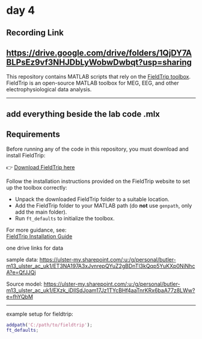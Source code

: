 # day 4
## Recording Link

https://drive.google.com/drive/folders/1QjDY7ABLPsEz9vf3NHJDbLyWobwDwbqt?usp=sharing
---

This repository contains MATLAB scripts that rely on the [FieldTrip toolbox](https://www.fieldtriptoolbox.org/).  
FieldTrip is an open-source MATLAB toolbox for MEG, EEG, and other electrophysiological data analysis.

---
## add everything beside the lab code .mlx 

## Requirements

Before running any of the code in this repository, you must download and install FieldTrip:

👉 [Download FieldTrip here](https://www.fieldtriptoolbox.org/download/)

Follow the installation instructions provided on the FieldTrip website to set up the toolbox correctly:
- Unpack the downloaded FieldTrip folder to a suitable location.
- Add the FieldTrip folder to your MATLAB path (do **not** use `genpath`, only add the main folder).
- Run `ft_defaults` to initialize the toolbox.

For more guidance, see:  
[FieldTrip Installation Guide](https://www.fieldtriptoolbox.org/faq/matlab/installation/)


one drive links for data

sample data:
https://ulster-my.sharepoint.com/:u:/g/personal/butler-m13_ulster_ac_uk1/ET3NA197A3xJvnrepQYuZ2gBDnTl3kQqp5YuKXp0NiNhcA?e=QfJJQj

Source model:
https://ulster-my.sharepoint.com/:u:/g/personal/butler-m13_ulster_ac_uk1/EXzk_iDIlSdJoam17Jz1TYcBHf4aaTnrKRx6baA77z8LWw?e=fhYQbM



---

example setup for fieldtrip:
```matlab
addpath('C:/path/to/fieldtrip');
ft_defaults;
